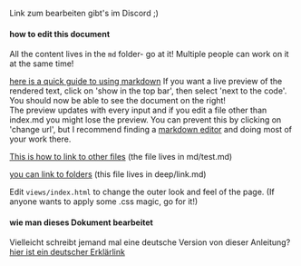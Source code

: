 Link zum bearbeiten gibt's im Discord ;)

#### how to edit this document

All the content lives in the `md` folder- go at it! Multiple people can work on it at the same time!

[here is a quick guide to using markdown](https://guides.github.com/features/mastering-markdown/)
If you want a live preview of the rendered text, click on 'show in the top bar', then select 'next to the code'.  
You should now be able to see the document on the right!  
The preview updates with every input and if you edit a file other than index.md you
might lose the preview. You can prevent this by clicking on 'change url', but I recommend finding a [markdown editor](https://typora.io/) and doing most of your work there.

[This is how to link to other files](test)  (the file lives in md/test.md)

[you can link to folders](deep/link) (this file lives in deep/link.md)


Edit `views/index.html` to change the outer look and feel of the page. (If anyone wants to apply some .css magic, go for it!)

#### wie man dieses Dokument bearbeitet

Vielleicht schreibt jemand mal eine deutsche Version von dieser Anleitung? 
[hier ist ein deutscher Erklärlink](https://markdown.de/)